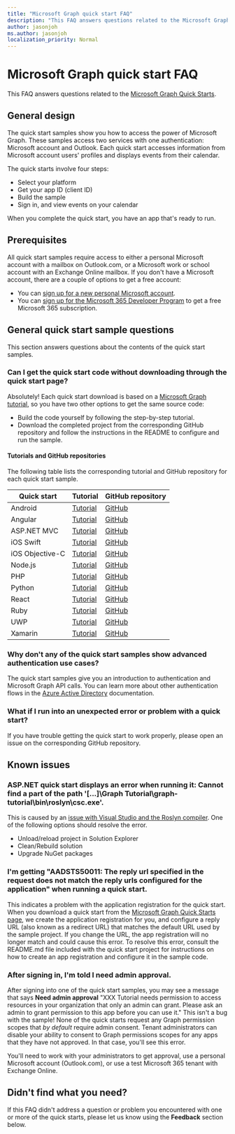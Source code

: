 ```yaml
---
title: "Microsoft Graph quick start FAQ"
description: "This FAQ answers questions related to the Microsoft Graph Quick Starts."
author: jasonjoh
ms.author: jasonjoh
localization_priority: Normal
---
```


# Microsoft Graph quick start FAQ

This FAQ answers questions related to the [Microsoft Graph Quick Starts](https://developer.microsoft.com/graph/quick-start).

## General design

The quick start samples show you how to access the power of Microsoft Graph. These samples access two services with one authentication: Microsoft account and Outlook. Each quick start accesses information from Microsoft account users' profiles and displays events from their calendar.

The quick starts involve four steps:

- Select your platform
- Get your app ID (client ID)
- Build the sample
- Sign in, and view events on your calendar

When you complete the quick start, you have an app that's ready to run.

## Prerequisites

All quick start samples require access to either a personal Microsoft account with a mailbox on Outlook.com, or a Microsoft work or school account with an Exchange Online mailbox. If you don't have a Microsoft account, there are a couple of options to get a free account:

- You can [sign up for a new personal Microsoft account](https://signup.live.com/signup?wa=wsignin1.0&rpsnv=12&ct=1454618383&rver=6.4.6456.0&wp=MBI_SSL_SHARED&wreply=https://mail.live.com/default.aspx&id=64855&cbcxt=mai&bk=1454618383&uiflavor=web&uaid=b213a65b4fdc484382b6622b3ecaa547&mkt=E-US&lc=1033&lic=1).
- You can [sign up for the Microsoft 365 Developer Program](https://developer.microsoft.com/office/dev-program) to get a free Microsoft 365 subscription.

## General quick start sample questions

<!-- markdownlint-disable MD026 -->

This section answers questions about the contents of the quick start samples.

### Can I get the quick start code without downloading through the quick start page?

Absolutely! Each quick start download is based on a [Microsoft Graph tutorial](tutorials.yml), so you have two other options to get the same source code:

- Build the code yourself by following the step-by-step tutorial.
- Download the completed project from the corresponding GitHub repository and follow the instructions in the README to configure and run the sample.

#### Tutorials and GitHub repositories

The following table lists the corresponding tutorial and GitHub repository for each quick start sample.

| Quick start | Tutorial | GitHub repository |
|-------------|----------|-------------------|
| Android | [Tutorial](/graph/tutorials/android) | [GitHub](https://github.com/microsoftgraph/msgraph-training-android) |
| Angular | [Tutorial](/graph/tutorials/angular) | [GitHub](https://github.com/microsoftgraph/msgraph-training-angularspa) |
| ASP.NET MVC | [Tutorial](/learn/modules/msgraph-build-aspnetmvc-apps) | [GitHub](https://github.com/microsoftgraph/msgraph-training-aspnetmvcapp) |
| iOS Swift | [Tutorial](/graph/tutorials/ios-swift) | [GitHub](https://github.com/microsoftgraph/msgraph-training-ios-swift) |
| iOS Objective-C | [Tutorial](/graph/tutorials/ios-objectivec) | [GitHub](https://github.com/microsoftgraph/msgraph-training-ios-objectivec) |
| Node.js | [Tutorial](/graph/tutorials/node) | [GitHub](https://github.com/microsoftgraph/msgraph-training-nodeexpressapp) |
| PHP | [Tutorial](/graph/tutorials/php) | [GitHub](https://github.com/microsoftgraph/msgraph-training-phpapp) |
| Python | [Tutorial](/graph/tutorials/python) | [GitHub](https://github.com/microsoftgraph/msgraph-training-pythondjangoapp) |
| React | [Tutorial](/graph/tutorials/react) | [GitHub](https://github.com/microsoftgraph/msgraph-training-reactspa) |
| Ruby | [Tutorial](/graph/tutorials/ruby) | [GitHub](https://github.com/microsoftgraph/msgraph-training-rubyrailsapp) |
| UWP | [Tutorial](/graph/tutorials/uwp) | [GitHub](https://github.com/microsoftgraph/msgraph-training-uwp) |
| Xamarin | [Tutorial](/graph/tutorials/xamarin) | [GitHub](https://github.com/microsoftgraph/msgraph-training-xamarin) |

### Why don't any of the quick start samples show advanced authentication use cases?

The quick start samples give you an introduction to authentication and Microsoft Graph API calls. You can learn more about other authentication flows in the [Azure Active Directory](/azure/active-directory/develop/authentication-scenarios) documentation.

### What if I run into an unexpected error or problem with a quick start?

If you have trouble getting the quick start to work properly, please open an issue on the corresponding GitHub repository.

## Known issues

### ASP.NET quick start displays an error when running it: Cannot find a part of the path '[...]\Graph Tutorial\graph-tutorial\bin\roslyn\csc.exe'.

This is caused by an [issue with Visual Studio and the Roslyn compiler](https://github.com/dotnet/roslyn/issues/15556). One of the following options should resolve the error.

- Unload/reload project in Solution Explorer
- Clean/Rebuild solution
- Upgrade NuGet packages

### I'm getting "AADSTS50011: The reply url specified in the request does not match the reply urls configured for the application" when running a quick start.

This indicates a problem with the application registration for the quick start. When you download a quick start from the [Microsoft Graph Quick Starts page](https://developer.microsoft.com/graph/quick-start), we create the application registration for you, and configure a reply URL (also known as a redirect URL) that matches the default URL used by the sample project. If you change the URL, the app registration will no longer match and could cause this error. To resolve this error, consult the README.md file included with the quick start project for instructions on how to create an app registration and configure it in the sample code.

### After signing in, I'm told I need admin approval.

After signing into one of the quick start samples, you may see a message that says **Need admin approval** "XXX Tutorial needs permission to access resources in your organization that only an admin can grant. Please ask an admin to grant permission to this app before you can use it." This isn't a bug with the sample! None of the quick starts request any Graph permission scopes that *by default* require admin consent. Tenant administrators can disable your ability to consent to Graph permissions scopes for any apps that they have not approved. In that case, you'll see this error.

You'll need to work with your administrators to get approval, use a personal Microsoft account (Outlook.com), or use a test Microsoft 365 tenant with Exchange Online.

## Didn't find what you need?

If this FAQ didn't address a question or problem you encountered with one or more of the quick starts, please let us know using the **Feedback** section below.
